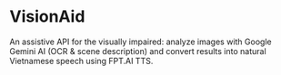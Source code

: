 # VisionAid
An assistive API for the visually impaired: analyze images with Google Gemini AI (OCR &amp; scene description) and convert results into natural Vietnamese speech using FPT.AI TTS.
